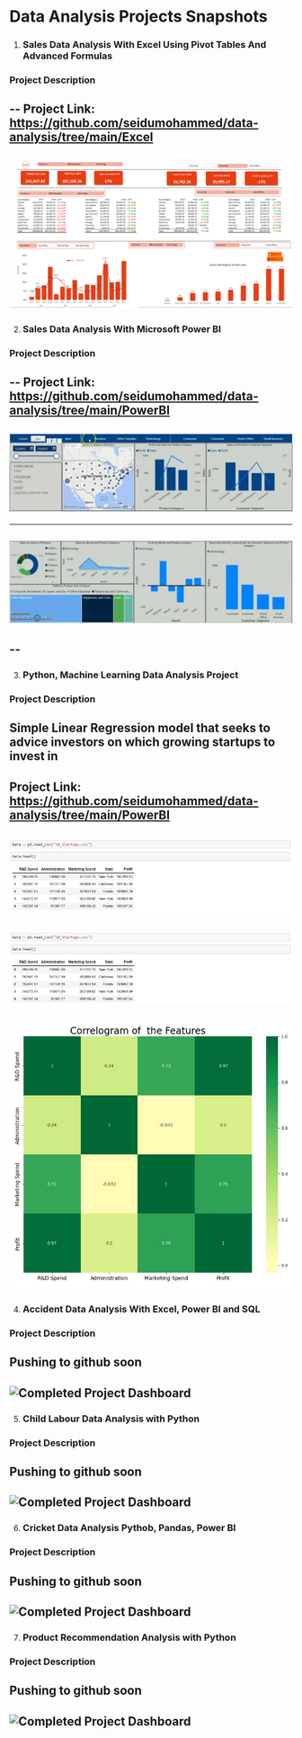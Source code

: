 # Data Analysis Projects Snapshots

1. ### Sales Data Analysis With Excel Using Pivot Tables And Advanced Formulas

### Project Description 
--
Project Link: <https://github.com/seidumohammed/data-analysis/tree/main/Excel>
---
![Completed Project Dashboard](sales-data-excel.PNG)
---

2. ### Sales Data Analysis With Microsoft Power BI

### Project Description
--
Project Link: <https://github.com/seidumohammed/data-analysis/tree/main/PowerBI>
---
![Completed Project Dashboard](sales-data-analysis-charts.JPG)
--
---
![Completed Project Dashboard](sales-data-analysis-charts2.JPG)
---
--
---
3. ### Python, Machine Learning Data Analysis Project
### Project Description
Simple Linear Regression model that seeks to advice investors on which growing startups to invest in
---
Project Link: <https://github.com/seidumohammed/data-analysis/tree/main/PowerBI>
---
![First 5 data](summary.JPG)
---
![Summary Statistics](summary.JPG)
---
![Visualization](chart.JPG)
---

4. ### Accident Data Analysis With Excel, Power BI and SQL 
### Project Description
Pushing to github soon
---
![Completed Project Dashboard](sales-data-excel.soon)
---

5. ### Child Labour Data  Analysis with Python
### Project Description
Pushing to github soon
---
![Completed Project Dashboard](sales-data-excel.soon)
---

6. ### Cricket Data Analysis Pythob, Pandas, Power BI

### Project Description
Pushing to github soon
---
![Completed Project Dashboard](sales-data-excel.soon)
---

7. ### Product Recommendation Analysis with Python

### Project Description
Pushing to github soon
---
![Completed Project Dashboard](sales-data-excel.soon)
---